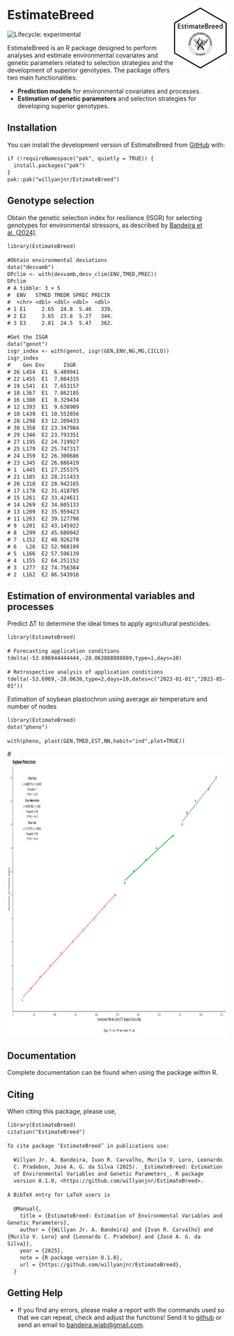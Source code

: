 <!-- README.md is generated from README.Rmd. Please edit that file -->

# EstimateBreed <img src="man/figures/logo.png" align="right" height="140/">

<!-- badges: start -->

![Lifecycle:
experimental](https://lifecycle.r-lib.org/articles/figures/lifecycle-stable.svg)
<!-- badges: end -->

EstimateBreed is an R package designed to perform analyses and estimate
environmental covariates and genetic parameters related to selection
strategies and the development of superior genotypes. The package offers
two main functionalities:

-   **Prediction models** for environmental covariates and processes.
-   **Estimation of genetic parameters** and selection strategies for
    developing superior genotypes.

## Installation

You can install the development version of EstimateBreed from
[GitHub](https://github.com/) with:

    if (!requireNamespace("pak", quietly = TRUE)) {
      install.packages("pak")
    }
    pak::pak("willyanjnr/EstimateBreed")

## Genotype selection

Obtain the genetic selection index for resilience (ISGR) for selecting
genotypes for environmental stressors, as described by [Bandeira et
al. (2024)](https://www.cropj.com/Carvalho_18_12_2024_825_830.pdf).

    library(EstimateBreed)

    #Obtain environmental deviations
    data("desvamb")
    DPclim <- with(desvamb,desv_clim(ENV,TMED,PREC))
    DPclim
    # A tibble: 3 × 5
    #  ENV   STMED TMEDR SPREC PRECIR
    #  <chr> <dbl> <dbl> <dbl>  <dbl>
    # 1 E1     2.65  24.8  5.46   339.
    # 2 E2     3.65  23.8  5.27   344.
    # 3 E3     2.81  24.5  5.47   362.

    #Get the ISGR
    data("genot")
    isgr_index <- with(genot, isgr(GEN,ENV,NG,MG,CICLO))
    isgr_index
    #    Gen Env      ISGR
    # 26 L454  E1  6.489941
    # 22 L455  E1  7.084315
    # 19 L541  E1  7.653157
    # 18 L367  E1  7.862185
    # 16 L380  E1  8.329434
    # 12 L393  E1  9.638909
    # 10 L439  E1 10.552056
    # 28 L298  E3 12.209433
    # 30 L358  E2 23.347984
    # 29 L346  E2 23.793351
    # 27 L195  E2 24.719927
    # 25 L179  E2 25.747317
    # 24 L359  E2 26.300686
    # 23 L345  E2 26.886419
    # 1  L445  E1 27.255375
    # 21 L185  E2 28.211433
    # 20 L310  E2 28.942165
    # 17 L178  E2 31.418785
    # 15 L261  E2 33.424611
    # 14 L269  E2 34.605133
    # 13 L209  E2 35.959423
    # 11 L263  E2 39.127798
    # 9  L201  E2 43.145922
    # 8  L299  E2 45.686042
    # 7  L152  E2 48.926278
    # 6   L26  E2 52.988109
    # 5  L166  E2 57.596139
    # 4  L155  E2 64.251152
    # 3  L277  E2 74.756384
    # 2  L162  E2 86.543916

## Estimation of environmental variables and processes

Predict ∆T to determine the ideal times to apply agricultural
pesticides.


    library(EstimateBreed)

    # Forecasting application conditions
    tdelta(-53.696944444444,-28.063888888889,type=1,days=10)

    # Retrospective analysis of application conditions
    tdelta(-53.6969,-28.0638,type=2,days=10,dates=c("2023-01-01","2023-05-01"))

Estimation of soybean plastochron using average air temperature and
number of nodes

    library(EstimateBreed)
    data("pheno")

    with(pheno, plast(GEN,TMED,EST,NN,habit="ind",plot=TRUE))

\#<img src="man/figures/plast.png" align="center" width="935" height="640" />

## Documentation

Complete documentation can be found when using the package within R.

## Citing

When citing this package, please use,

    library(EstimateBreed)
    citation("EstimateBreed")

    To cite package ‘EstimateBreed’ in publications use:

      Willyan Jr. A. Bandeira, Ivan R. Carvalho, Murilo V. Loro, Leonardo
      C. Pradebon, José A. G. da Silva (2025). _EstimateBreed: Estimation
      of Environmental Variables and Genetic Parameters_. R package
      version 0.1.0, <https://github.com/willyanjnr/EstimateBreed>.

    A BibTeX entry for LaTeX users is

      @Manual{,
        title = {EstimateBreed: Estimation of Environmental Variables and Genetic Parameters},
        author = {{Willyan Jr. A. Bandeira} and {Ivan R. Carvalho} and {Murilo V. Loro} and {Leonardo C. Pradebon} and {José A. G. da Silva}},
        year = {2025},
        note = {R package version 0.1.0},
        url = {https://github.com/willyanjnr/EstimateBreed},
      }

## Getting Help

-   If you find any errors, please make a report with the commands used
    so that we can repeat, check and adjust the functions! Send it to
    [github](https://github.com/willyanjnr/EstimateBreed/issues) or send
    an email to <bandeira.wjab@gmail.com>.
